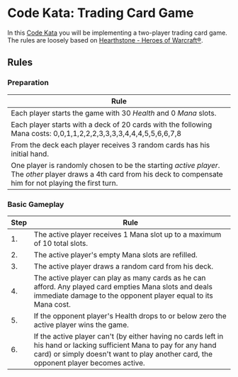 # Code Kata: Trading Card Game

In this [Code Kata](http://en.wikipedia.org/wiki/Kata_\(programming\)) you will be implementing a two-player trading card game. The rules are loosely based on [Hearthstone - Heroes of Warcraft®](http://us.battle.net/hearthstone/en/).

## Rules

### Preparation

| Rule |
| --- |
| Each player starts the game with 30 _Health_ and 0 _Mana_ slots. |
| Each player starts with a deck of 20 cards with the following Mana costs: 0,0,1,1,2,2,2,3,3,3,3,4,4,4,5,5,6,6,7,8 |
| From the deck each player receives 3 random cards has his initial hand. |
| One player is randomly chosen to be the starting _active player_. The _other_ player draws a 4th card from his deck to compensate him for not playing the first turn. |

### Basic Gameplay

| Step | Rule |
| --- | --- |
| 1. | The active player receives 1 Mana slot up to a maximum of 10 total slots. |
| 2. | The active player's empty Mana slots are refilled. |
| 3. | The active player draws a random card from his deck. |
| 4. | The active player can play as many cards as he can afford. Any played card empties Mana slots and deals immediate damage  to the opponent player equal to its Mana cost. |
| 5. | If the opponent player's Health drops to or below zero the active player wins the game. |
| 6. | If the active player can't (by either having no cards left in his hand or lacking sufficient Mana to pay for any hand card) or simply doesn't want to play another card, the opponent player becomes active. |
